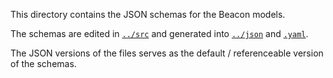 This directory contains the JSON schemas for the Beacon models.

The schemas are edited in [`../src`](../json) and generated into [`../json`](../json) and [`.yaml`](../representations).

The JSON versions of the files serves as the default / referenceable version of the
schemas.